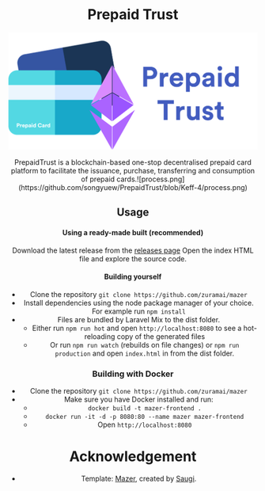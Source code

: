 <h1 align="center">Prepaid Trust</h1>

![PrepaidTrust Logo](https://github.com/songyuew/PrepaidTrust/blob/Keff-4/src/assets/images/logo/logo_light.png)

<p align="center">PrepaidTrust is a blockchain-based one-stop decentralised prepaid card platform to facilitate the issuance, purchase, transferring and consumption of prepaid cards.![process.png](https://github.com/songyuew/PrepaidTrust/blob/Keff-4/process.png)
</p>
<div align="center">


## Usage
#### Using a ready-made built (recommended)
Download the latest release from the [releases page](https://github.com/zuramai/mazer/releases "releases page")
Open the index HTML file and explore the source code.
#### Building yourself
- Clone the repository `git clone https://github.com/zuramai/mazer`
- Install dependencies using the node package manager of your choice. For example run `npm install` 
- Files are bundled by Laravel Mix to the dist folder.
    - Either run `npm run hot` and open `http://localhost:8080` to see a hot-reloading copy of the generated files
    - Or run `npm run watch`  (rebuilds on file changes) or `npm run production` and open `index.html` in from the dist folder.

### Building with Docker
- Clone the repository `git clone https://github.com/zuramai/mazer`
- Make sure you have Docker installed and run:
    - `docker build -t mazer-frontend .`
    - `docker run -it -d -p 8080:80 --name mazer mazer-frontend`
    - Open `http://localhost:8080`

# Acknowledgement

- Template: [Mazer](https://github.com/zuramai/mazer), created by <a href="https://saugi.me">Saugi</a>.
